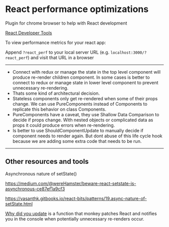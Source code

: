 # React performance optimizations

Plugin for chrome browser to help with React development

[React Developer Tools](https://chrome.google.com/webstore/detail/react-developer-tools/fmkadmapgofadopljbjfkapdkoienihi?hl=en)

To view performance metrics for your react app:

Append `?react_perf` to your local server URL (e.g. `localhost:3000/?react_perf`) and visit that URL in a browser

---

- Connect with redux or manage the state in the top level component will produce re-render children component. In some cases is better to connect to redux or manage state in lower level component to prevent unnecessary re-rendering.
- Thats some kind of architectural decision.
- Stateless components only get re-rendered when some of their props change. We can use PureComponents instead of Components to replicate this behavior on class Components.
- PureComponents have a caveat, they use Shallow Data Comparison to decide if props change. With nested objects or complicated data as props it could produce errors when re-rendering.
- Is better to use ShouldComponentUpdate to manually decide if component needs to render again. But dont abuse of this life cycle hook because we are adding some extra code that needs to be run.

---

## Other resources and tools

Asynchronous nature of setState()

https://medium.com/@wereHamster/beware-react-setstate-is-asynchronous-ce87ef1a9cf3

https://vasanthk.gitbooks.io/react-bits/patterns/19.async-nature-of-setState.html


[Why did you update](https://github.com/maicki/why-did-you-update) is a function that monkey patches React and notifies you in the console when potentially unnecessary re-renders occur.
